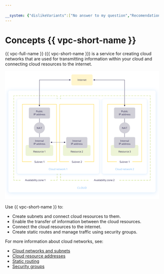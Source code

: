 ```yaml
---

__system: {"dislikeVariants":["No answer to my question","Recomendations didn't help","The content doesn't match title","Other"]}
---
```

# Concepts {{ vpc-short-name }}

{{ vpc-full-name }} ({{ vpc-short-name }}) is a service for creating cloud networks that are used for transmitting information within your cloud and connecting cloud resources to the internet.

![image](../_assets/vpc-overview.png)

Use {{ vpc-short-name }} to:

- Create subnets and connect cloud resources to them.
- Enable the transfer of information between the cloud resources.
- Connect the cloud resources to the internet.
- Create static routes and manage traffic using security groups.

For more information about cloud networks, see:

- [Cloud networks and subnets](network.md)
- [Cloud resource addresses](address.md)
- [Static routing](static-routes.md)
- [Security groups](security-groups.md)

